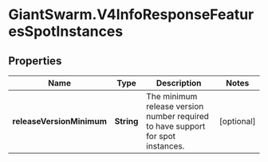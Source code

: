 # GiantSwarm.V4InfoResponseFeaturesSpotInstances

## Properties
Name | Type | Description | Notes
------------ | ------------- | ------------- | -------------
**releaseVersionMinimum** | **String** | The minimum release version number required to have support for spot instances. | [optional] 


